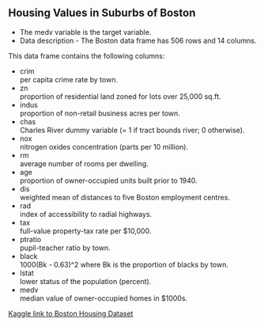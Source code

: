 ## Housing Values in Suburbs of Boston

* The medv variable is the target variable.
* Data description - The Boston data frame has 506 rows and 14 columns.

This data frame contains the following columns:
* crim <br />
per capita crime rate by town.
* zn <br />
proportion of residential land zoned for lots over 25,000 sq.ft.
* indus <br />
proportion of non-retail business acres per town.
* chas <br />
Charles River dummy variable (= 1 if tract bounds river; 0 otherwise).
* nox <br />
nitrogen oxides concentration (parts per 10 million).
* rm <br />
average number of rooms per dwelling.
* age <br />
proportion of owner-occupied units built prior to 1940.
* dis <br />
weighted mean of distances to five Boston employment centres.
* rad <br />
index of accessibility to radial highways.
* tax <br />
full-value property-tax rate per \$10,000.
* ptratio <br />
pupil-teacher ratio by town.
* black <br />
1000(Bk - 0.63)^2 where Bk is the proportion of blacks by town.
* lstat <br />
lower status of the population (percent).
* medv <br />
median value of owner-occupied homes in \$1000s.

[Kaggle link to Boston Housing Dataset](https://www.kaggle.com/c/boston-housing)
